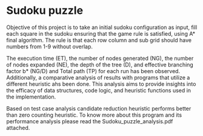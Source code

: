 # Sudoku puzzle

Objective of this project is to take an initial sudoku configuration as input, fill each square in the sudoku ensuring that the game rule is satisfied, using A* final algorithm. The rule is that each row column and sub grid should have numbers from 1-9 without overlap.

The execution time (ET), the number of nodes generated (NG), the number of nodes expanded (NE), the depth of the tree (D), and effective branching factor b* (NG/D) and Total path (TP) for each run has been observed. Additionally, a comparative analysis of results with programs that utilize a different heuristic ahs been done. This analysis aims to provide insights into the efficacy of data structures, code logic, and heuristic functions used in the implementation.

Based on test case analysis candidate reduction heuristic performs better than zero counting heuristic. To know more about this program and its performance analysis please read the Sudoku_puzzle_analysis.pdf attached.

